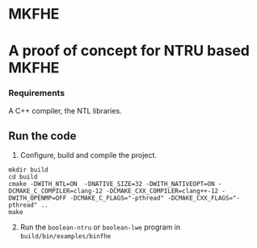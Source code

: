 # MKFHE
A proof of concept for NTRU based MKFHE
=====================================
### Requirements
A C++ compiler, the NTL libraries.

## Run the code
1. Configure, build and compile the project.
```
mkdir build
cd build
cmake -DWITH_NTL=ON  -DNATIVE_SIZE=32 -DWITH_NATIVEOPT=ON -DCMAKE_C_COMPILER=clang-12 -DCMAKE_CXX_COMPILER=clang++-12 -DWITH_OPENMP=OFF -DCMAKE_C_FLAGS="-pthread" -DCMAKE_CXX_FLAGS="-pthread" ..
make 
```
2. Run the `boolean-ntru` or `boolean-lwe` program in `build/bin/examples/binfhe`

